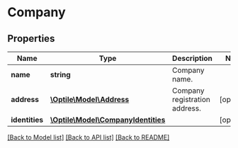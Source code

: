 # Company

## Properties
Name | Type | Description | Notes
------------ | ------------- | ------------- | -------------
**name** | **string** | Company name. | 
**address** | [**\Optile\Model\Address**](Address.md) | Company registration address. | [optional] 
**identities** | [**\Optile\Model\CompanyIdentities**](CompanyIdentities.md) |  | [optional] 

[[Back to Model list]](../README.md#documentation-for-models) [[Back to API list]](../README.md#documentation-for-api-endpoints) [[Back to README]](../README.md)


